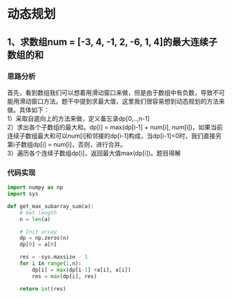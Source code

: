 # 动态规划
## 1、求数组num = [-3, 4, -1, 2, -6, 1, 4]的最大连续子数组的和

### 思路分析
首先，看到数组我们可以想着用滑动窗口来做，但是由于数组中有负数，导致不可能用滑动窗口方法。题干中提到求最大值，这里我们很容易想到动态规划的方法来做。具体如下：<br>
1）采取自底向上的方法来做，定义备忘录dp[0,..,n-1]<br>
2）求出各个子数组的最大和。dp[i] = max(dp[i-1] + num[i], num[i])，如果当前连续子数组最大和可以num[i]和邻接的dp[i-1]构成，当dp[i-1]<0时，我们直接另第i子数组dp[i] = num[i]，否则，进行合并。<br>
3）遍历各个连续子数组dp[i]，返回最大值max(dp[i])。题目得解<br>
### 代码实现

```python
import numpy as np
import sys

def get_max_subarray_sum(a):
    # Get length
    n = len(a)

    # Init array
    dp = np.zeros(n)
    dp[0] = a[0]

    res = -sys.maxsize - 1
    for i in range(1,n):
        dp[i] = max(dp[i-1] +a[i], a[i])
        res = max(dp[i], res)

    return int(res)
```
